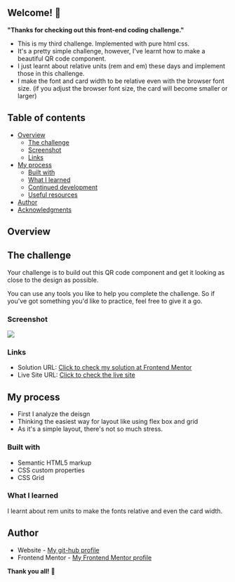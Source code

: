 ## Welcome! 👋

**"Thanks for checking out this front-end coding challenge."**

- This is my third challenge. Implemented with pure html css.
- It's a pretty simple challenge, however, I've learnt how to make a beautiful QR code component.
- I just learnt about relative units (rem and em) these days and implement those in this challenge.
- I make the font and card width to be relative even with the browser font size. (if you adjust the browser font size, the card will become smaller or larger)

## Table of contents

- [Overview](#overview)
  - [The challenge](#the-challenge)
  - [Screenshot](#screenshot)
  - [Links](#links)
- [My process](#my-process)
  - [Built with](#built-with)
  - [What I learned](#what-i-learned)
  - [Continued development](#continued-development)
  - [Useful resources](#useful-resources)
- [Author](#author)
- [Acknowledgments](#acknowledgments)

## Overview

## The challenge

Your challenge is to build out this QR code component and get it looking as close to the design as possible.

You can use any tools you like to help you complete the challenge. So if you've got something you'd like to practice, feel free to give it a go.

### Screenshot

![](./live-site-screenshot.jpg)

### Links

- Solution URL: [Click to check my solution at Frontend Mentor]()
- Live Site URL: [Click to check the live site]()

## My process

- First I analyze the deisgn
- Thinking the easiest way for layout like using flex box and grid
- As it's a simple layout, there's not so much stress.

### Built with

- Semantic HTML5 markup
- CSS custom properties
- CSS Grid

### What I learned

I learnt about rem units to make the fonts relative and even the card width.

## Author

- Website - [My git-hub profile](https://github.com/CGM-ThanHtike)
- Frontend Mentor - [My Frontend Mentor profile](https://www.frontendmentor.io/profile/CGM-ThanHtike)

**Thank you all!** 🚀

